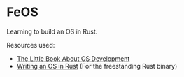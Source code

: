 # FeOS
Learning to build an OS in Rust.


Resources used:

- [The Little Book About OS Development](https://littleosbook.github.io/)
- [Writing an OS in Rust](https://os.phil-opp.com/) (For the freestanding Rust binary)

